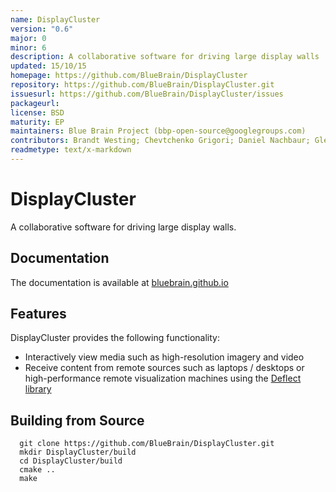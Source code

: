 ```yaml
---
name: DisplayCluster
version: "0.6"
major: 0
minor: 6
description: A collaborative software for driving large display walls
updated: 15/10/15
homepage: https://github.com/BlueBrain/DisplayCluster
repository: https://github.com/BlueBrain/DisplayCluster.git
issuesurl: https://github.com/BlueBrain/DisplayCluster/issues
packageurl: 
license: BSD
maturity: EP
maintainers: Blue Brain Project (bbp-open-source@googlegroups.com)
contributors: Brandt Westing; Chevtchenko Grigori; Daniel Nachbaur; Glendon Holst; Greg Abram; Greg Johnson; Jafet Villafranca; Julio Delgado; Madhu Srinivasan; Patric Schmitz; Raphael Dumusc; Stefan Eilemann
readmetype: text/x-markdown
---
```

# DisplayCluster

A collaborative software for driving large display walls.

## Documentation

The documentation is available at
[bluebrain.github.io](http://bluebrain.github.io/)

## Features

DisplayCluster provides the following functionality:
* Interactively view media such as high-resolution imagery and video
* Receive content from remote sources such as laptops / desktops or
  high-performance remote visualization machines using the
  [Deflect library](https://github.com/BlueBrain/Deflect.git)

## Building from Source

```
  git clone https://github.com/BlueBrain/DisplayCluster.git
  mkdir DisplayCluster/build
  cd DisplayCluster/build
  cmake ..
  make
```

